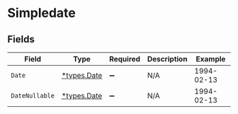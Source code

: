# Simpledate


## Fields

| Field                              | Type                               | Required                           | Description                        | Example                            |
| ---------------------------------- | ---------------------------------- | ---------------------------------- | ---------------------------------- | ---------------------------------- |
| `Date`                             | [*types.Date](../../types/date.md) | :heavy_minus_sign:                 | N/A                                | 1994-02-13                         |
| `DateNullable`                     | [*types.Date](../../types/date.md) | :heavy_minus_sign:                 | N/A                                | 1994-02-13                         |